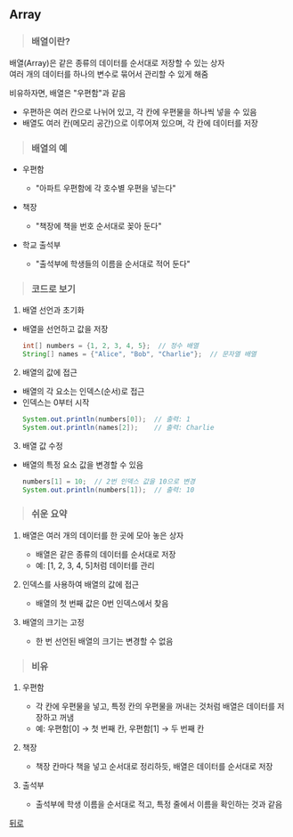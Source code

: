 ## Array
> ### 배열이란?
배열(Array)은 같은 종류의 데이터를 순서대로 저장할 수 있는 상자</br>
여러 개의 데이터를 하나의 변수로 묶어서 관리할 수 있게 해줌

비유하자면, 배열은 "우편함"과 같음
- 우편하은 여러 칸으로 나뉘어 있고, 각 칸에 우편물을 하나씩 넣을 수 있음
- 배열도 여러 칸(메모리 공간)으로 이루어져 있으며, 각 칸에 데이터를 저장

> ### 배열의 예
- 우편함
    - "아파트 우편함에 각 호수별 우편을 넣는다"

- 책장
    - "책장에 책을 번호 순서대로 꽂아 둔다"

- 학교 출석부
    - "출석부에 학생들의 이름을 순서대로 적어 둔다"

> ### 코드로 보기
1. 배열 선언과 초기화
- 배열을 선언하고 값을 저장
    ```java
    int[] numbers = {1, 2, 3, 4, 5};  // 정수 배열
    String[] names = {"Alice", "Bob", "Charlie"};  // 문자열 배열
    ```

2. 배열의 값에 접근
- 배열의 각 요소는 인덱스(순서)로 접근
- 인덱스는 0부터 시작
    ```java
    System.out.println(numbers[0]);  // 출력: 1
    System.out.println(names[2]);    // 출력: Charlie
    ```

3. 배열 값 수정
- 배열의 특정 요소 값을 변경할 수 있음
    ```java
    numbers[1] = 10;  // 2번 인덱스 값을 10으로 변경
    System.out.println(numbers[1]);  // 출력: 10
    ```

> ### 쉬운 요약
1.	배열은 여러 개의 데이터를 한 곳에 모아 놓은 상자
	- 배열은 같은 종류의 데이터를 순서대로 저장
	- 예: [1, 2, 3, 4, 5]처럼 데이터를 관리

2.	인덱스를 사용하여 배열의 값에 접근
	- 배열의 첫 번째 값은 0번 인덱스에서 찾음

3.	배열의 크기는 고정
	- 한 번 선언된 배열의 크기는 변경할 수 없음

> ### 비유
1.	우편함
	- 각 칸에 우편물을 넣고, 특정 칸의 우편물을 꺼내는 것처럼 배열은 데이터를 저장하고 꺼냄
	- 예: 우편함[0] → 첫 번째 칸, 우편함[1] → 두 번째 칸

2.	책장
	- 책장 칸마다 책을 넣고 순서대로 정리하듯, 배열은 데이터를 순서대로 저장
3.	출석부
	- 출석부에 학생 이름을 순서대로 적고, 특정 줄에서 이름을 확인하는 것과 같음

[뒤로](java,md)